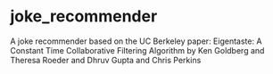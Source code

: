 # joke_recommender
A joke recommender based on the UC Berkeley paper:
  Eigentaste: A Constant Time Collaborative Filtering Algorithm
by Ken Goldberg and Theresa Roeder and Dhruv Gupta and Chris Perkins
